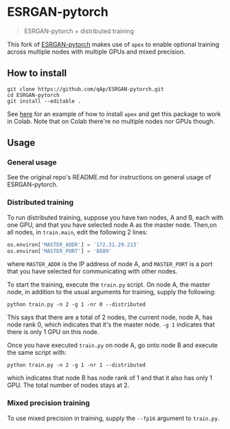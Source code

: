 # ESRGAN-pytorch

  > ESRGAN-pytorch + distributed training

  This fork of [ESRGAN-pytorch](https://github.com/wonbeomjang/ESRGAN-pytorch.git) makes use of `apex` to enable optional training across multiple nodes with multiple GPUs and mixed precision.

## How to install
   ```
   git clone https://github.com/qAp/ESRGAN-pytorch.git
   cd ESRGAN-pytorch
   git install --editable .
   ```

   See [here](https://github.com/qAp/omdena_engie/blob/master/omdena_engie/06_ESRGAN-pytorch_training_colab.ipynb) for an example of how to install `apex` and get this package to work in Colab.  Note that on Colab there're no multiple nodes nor GPUs though.

## Usage

### General usage
   See the original repo's README.md for instructions on general usage of ESRGAN-pytorch.

### Distributed training
   To run distributed training, suppose you have two nodes, A and B, each with one GPU, and that you have selected node A as the master node.  Then,on all nodes, in `train.main`, edit the following 2 lines:

   ```python
   os.environ['MASTER_ADDR'] = '172.31.29.213'
   os.environ['MASTER_PORT'] = '8889'
   ```
   where `MASTER_ADDR` is the IP address of node A, and `MASTER_PORT` is a port that you have selected for communicating with other nodes.

   To start the training, execute the `train.py` script.  On node A, the master node, in addition to the usual arguments for training, supply the following:
   ```
   python train.py -n 2 -g 1 -nr 0 --distributed
   ```
   This says that there are a total of 2 nodes, the current node, node A, has node rank 0, which indicates that it's the master node.  `-g 1` indicates that there is only 1 GPU on this node.

   Once you have executed `train.py` on node A, go onto node B and execute the same script with:
   ```
   python train.py -n 2 -g 1 -nr 1 --distributed
   ```
   which indicates that node B has node rank of 1 and that it also has only 1 GPU.  The total number of nodes stays at 2.

### Mixed precision training
   To use mixed precision in training, supply the `--fp16` argument to `train.py`.

